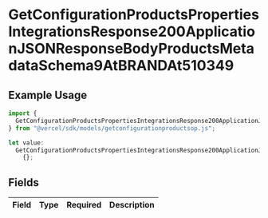 # GetConfigurationProductsPropertiesIntegrationsResponse200ApplicationJSONResponseBodyProductsMetadataSchema9AtBRANDAt510349

## Example Usage

```typescript
import {
  GetConfigurationProductsPropertiesIntegrationsResponse200ApplicationJSONResponseBodyProductsMetadataSchema9AtBRANDAt510349,
} from "@vercel/sdk/models/getconfigurationproductsop.js";

let value:
  GetConfigurationProductsPropertiesIntegrationsResponse200ApplicationJSONResponseBodyProductsMetadataSchema9AtBRANDAt510349 =
    {};
```

## Fields

| Field       | Type        | Required    | Description |
| ----------- | ----------- | ----------- | ----------- |